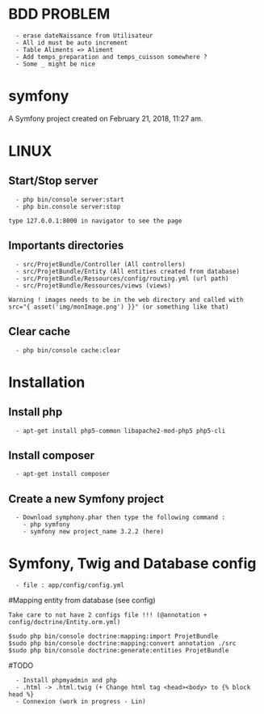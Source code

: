 # BDD PROBLEM

````
  - erase dateNaissance from Utilisateur
  - All id must be auto increment
  - Table Aliments => Aliment
  - Add temps_preparation and temps_cuisson somewhere ?
  - Some _ might be nice
````



symfony
=======

A Symfony project created on February 21, 2018, 11:27 am.

# LINUX

## Start/Stop server
````
  - php bin/console server:start
  - php bin.console server:stop

type 127.0.0.1:8000 in navigator to see the page

````

## Importants directories
````
  - src/ProjetBundle/Controller (All controllers)
  - src/ProjetBundle/Entity (All entities created from database)
  - src/ProjetBundle/Ressources/config/routing.yml (url path)
  - src/ProjetBundle/Ressources/views (views)

Warning ! images needs to be in the web directory and called with src="{ asset('img/monImage.png') }}" (or something like that)

````

## Clear cache
````
  - php bin/console cache:clear
````


# Installation

## Install php

````
  - apt-get install php5-common libapache2-mod-php5 php5-cli
````


## Install composer

````
  - apt-get install composer
````

## Create a new Symfony project

````
  - Download symphony.phar then type the following command :
    - php symfony
    - symfony new project_name 3.2.2 (here)
````

# Symfony, Twig and Database config
````
  - file : app/config/config.yml

````



#Mapping entity from database (see config)
````
Take care to not have 2 configs file !!! (@annotation + config/doctrine/Entity.orm.yml)

$sudo php bin/console doctrine:mapping:import ProjetBundle
$sudo php bin/console doctrine:mapping:convert annotation ./src
$sudo php bin/console doctrine:generate:entities ProjetBundle

````

#TODO
````
  - Install phpmyadmin and php
  - .html -> .html.twig (+ Change html tag <head><body> to {% block head %}
  - Connexion (work in progress - Lin)
````
